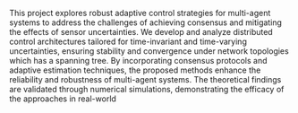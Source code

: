 This project explores robust adaptive control strategies for multi-agent systems to address the challenges of achieving consensus and mitigating the effects of sensor uncertainties. We develop and analyze distributed control architectures tailored for time-invariant and time-varying uncertainties, ensuring stability and convergence under network topologies which has a spanning tree. By incorporating consensus protocols and adaptive estimation techniques, the proposed methods enhance the reliability and robustness of multi-agent systems. The theoretical findings are validated through numerical simulations, demonstrating the efficacy of the approaches in real-world 

